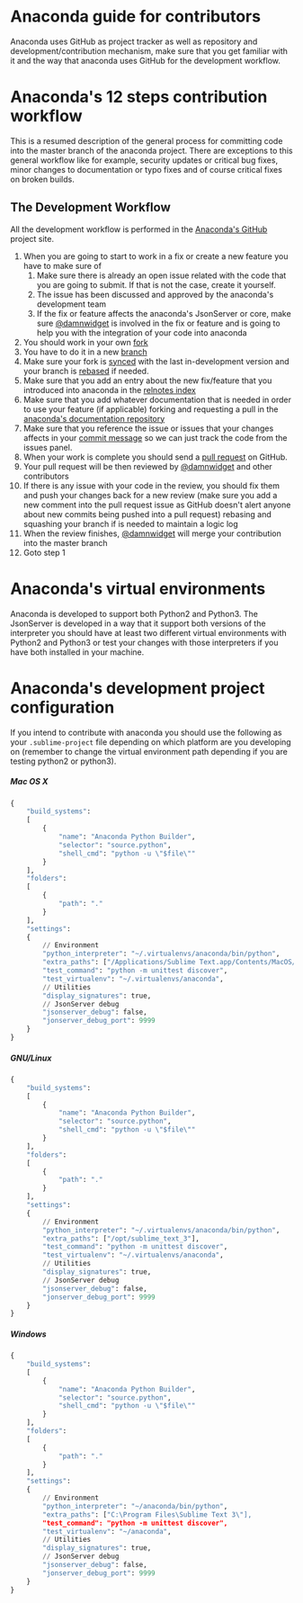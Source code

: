 # Anaconda guide for contributors

Anaconda uses GitHub as project tracker as well as repository and development/contribution mechanism, make sure that you get familiar with it and the way that anaconda uses GitHub for the development workflow.

# Anaconda's 12 steps contribution workflow

This is a resumed description of the general process for committing code into the master branch of the anaconda project. There are exceptions to this general workflow like for example, security updates or critical bug fixes, minor changes to documentation or typo fixes and of course critical fixes on broken builds.

## The Development Workflow

All the development workflow is performed in the [Anaconda's GitHub](https://github.com/DamnWidget/anaconda) project site.

1. When you are going to start to work in a fix or create a new feature you have to make sure of
    1. Make sure there is already an open issue related with the code that you are going to submit. If that is not the case, create it yourself.
    2. The issue has been discussed and approved by the anaconda's development team
    3. If the fix or feature affects the anaconda's JsonServer or core, make sure [@damnwidget](https://github.com/DamnWidget) is involved in the fix or feature and is going to help you with the integration of your code into anaconda
2. You should work in your own [fork](https://help.github.com/articles/fork-a-repo)
3. You have to do it in a new [branch](http://git-scm.com/book/en/Git-Branching-What-a-Branch-Is)
4. Make sure your fork is [synced](https://help.github.com/articles/syncing-a-fork) with the last in-development version and your branch is [rebased](http://git-scm.com/book/en/Git-Branching-Rebasing/) if needed.
5. Make sure that you add an entry about the new fix/feature that you introduced into anaconda in the [relnotes index](https://github.com/DamnWidget/anaconda/blob/master/templates/relnotes.tpl)
6. Make sure that you add whatever documentation that is needed in order to use your feature (if applicable) forking and requesting a pull in the [anaconda's documentation repository](https://github.com/DamnWidget/anaconda.github.io)
7. Make sure that you reference the issue or issues that your changes affects in your [commit message](https://help.github.com/articles/closing-issues-via-commit-messages) so we can just track the code from the issues panel.
8. When your work is complete you should send a [pull request](https://help.github.com/articles/using-pull-requests) on GitHub.
9. Your pull request will be then reviewed by [@damnwidget](https://github.com/DamnWidget) and other contributors
10. If there is any issue with your code in the review, you should fix them and push your changes back for a new review (make sure you add a new comment into the pull request issue as GitHub doesn't alert anyone about new commits being pushed into a pull request) rebasing and squashing your branch if is needed to maintain a logic log
11. When the review finishes, [@damnwidget](https://github.com/DamnWidget) will merge your contribution into the master branch
12. Goto step 1

# Anaconda's virtual environments

Anaconda is developed to support both Python2 and Python3. The JsonServer is developed in a
way that it support both versions of the interpreter you should have at least two different virtual environments with Python2 and Python3 or test your changes with those interpreters if you have both installed in your machine.

# Anaconda's development project configuration

If you intend to contribute with anaconda you should use the following as your `.sublime-project`
file depending on which platform are you developing on (remember to change the virtual environment
path depending if you are testing python2 or python3).

##### Mac OS X
```python
{
	"build_systems":
	[
		{
			"name": "Anaconda Python Builder",
			"selector": "source.python",
			"shell_cmd": "python -u \"$file\""
		}
	],
	"folders":
	[
		{
			"path": "."
		}
	],
	"settings":
	{
		// Environment
		"python_interpreter": "~/.virtualenvs/anaconda/bin/python",
		"extra_paths": ["/Applications/Sublime Text.app/Contents/MacOS/"],
		"test_command": "python -m unittest discover",
		"test_virtualenv": "~/.virtualenvs/anaconda",
		// Utilities
		"display_signatures": true,
		// JsonServer debug
		"jsonserver_debug": false,
		"jonserver_debug_port": 9999
	}
}

```

##### GNU/Linux

```python
{
	"build_systems":
	[
		{
			"name": "Anaconda Python Builder",
			"selector": "source.python",
			"shell_cmd": "python -u \"$file\""
		}
	],
	"folders":
	[
		{
			"path": "."
		}
	],
	"settings":
	{
		// Environment
		"python_interpreter": "~/.virtualenvs/anaconda/bin/python",
		"extra_paths": ["/opt/sublime_text_3"],
		"test_command": "python -m unittest discover",
		"test_virtualenv": "~/.virtualenvs/anaconda",
		// Utilities
		"display_signatures": true,
		// JsonServer debug
		"jsonserver_debug": false,
		"jonserver_debug_port": 9999
	}
}
```

##### Windows

```python
{
	"build_systems":
	[
		{
			"name": "Anaconda Python Builder",
			"selector": "source.python",
			"shell_cmd": "python -u \"$file\""
		}
	],
	"folders":
	[
		{
			"path": "."
		}
	],
	"settings":
	{
		// Environment
		"python_interpreter": "~/anaconda/bin/python",
		"extra_paths": ["C:\Program Files\Sublime Text 3\"],
		"test_command": "python -m unittest discover",
		"test_virtualenv": "~/anaconda",
		// Utilities
		"display_signatures": true,
		// JsonServer debug
		"jsonserver_debug": false,
		"jonserver_debug_port": 9999
	}
}
```
